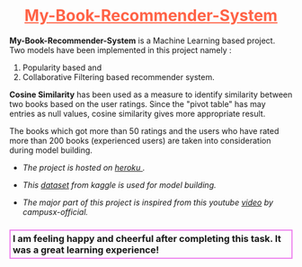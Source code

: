 <div>
        <h1 style="color:Tomato; text-align: center; text-decoration-line: underline;">My-Book-Recommender-System</h1>
        <p> <strong>My-Book-Recommender-System</strong> is a Machine Learning based project. Two models have been implemented in this project
            namely :
            <ol>
                <li>Popularity based and</li>
                <li>Collaborative Filtering based recommender system.</li>
            </ol>
           <strong>Cosine Similarity</strong> has been used as a measure to identify similarity between two books based on the
           user ratings. Since the "pivot table" has may entries as null values, cosine similarity gives more appropriate
           result.
        </p>
        <p>
            The books which got more than 50 ratings and the users who have rated more than 200 books (experienced users) are taken into consideration during
           model building.
        </p>
        <ul>
            <li><p> <em> The project is hosted on <a href="https://book-rec-sys-python.herokuapp.com/"> heroku </a>. </em></p></li>
            <li> <em>This <a href="https://www.kaggle.com/datasets/arashnic/book-recommendation-dataset"> dataset</a> from kaggle is used for model building. </em></li>
           <li><p>
                <em>The major part of this project is inspired from this youtube <a href="https://youtu.be/1YoD0fg3_EM">video</a> by campusx-official.</em>
            </p></li>
        </ul>
           
   
 <h3 style="border:2px solid violet; padding:4px;">
            I am feeling happy and cheerful after completing this task. It was a great learning experience!
        </h3>
    </div>
